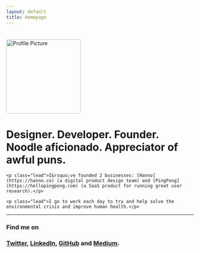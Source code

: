 ```yaml
---
layout: default
title: Homepage
---
```


<div class="row">
  <div class="col-sm-4">
    <img style="margin: 22px 25px 0 0; width: 200px; max-width: 100%; border-radius: 5px;" class="right" src="{{ site.baseurl }}/assets/img/avatar.jpg" alt="Profile Picture" title="wow, very face, such photograph, wow">
  </div>
  <div class="col-sm-8">
    <h1>Designer. Developer. Founder. Noodle aficionado. Appreciator of awful puns.</h1>

    <p class="lead">I&rsquo;ve founded 2 businesses: [Hanno](https://hanno.co) (a digital product design team) and [PingPong](https://hellopingpong.com) (a SaaS product for running great user research).</p>
    
    <p class="lead">I go to work each day to try and help solve the environmental crisis and improve human health.</p>
  </div>
</div>

<hr>

<div class="row">
  <div class="col-sm-4">
    <h3>Find me on</h3>
  </div>
  <div class="col-sm-8">
    <h3><a href="https://twitter.com/jon_lay" title="">Twitter</a>, <a href="https://www.linkedin.com/in/jonlay" title="LinkedIn">LinkedIn</a>, <a href="https://github.com/jonlay" title="GitHub">GitHub</a> and <a href="https://medium.com/@jon_lay" title="Medium">Medium</a>.</h3>
  </div>
</div>
